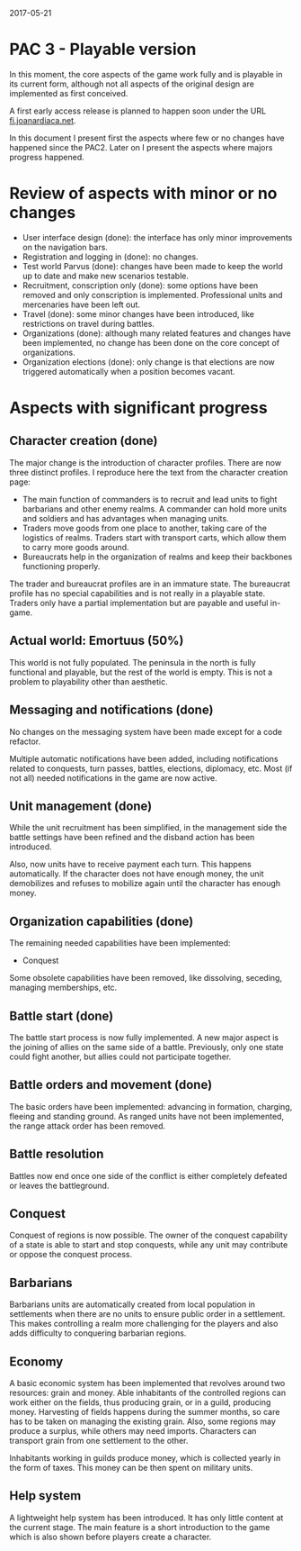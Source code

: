 2017-05-21

# PAC 3 - Playable version

In this moment, the core aspects of the game work fully and is playable
in its current form, although not all aspects of the original design
are implemented as first conceived.

A first early access release is planned to happen soon under the URL
[fi.joanardiaca.net][1].

In this document I present first the aspects where few or no changes
have happened since the PAC2. Later on I present the aspects where
majors progress happened.

# Review of aspects with minor or no changes

 - User interface design (done): the interface has only minor
 improvements on the navigation bars.
 - Registration and logging in (done): no changes.
 - Test world Parvus (done): changes have been made to keep the world
 up to date and make new scenarios testable.
 - Recruitment, conscription only (done): some options have been removed
 and only conscription is implemented. Professional units and
 mercenaries have been left out.
 - Travel (done): some minor changes have been introduced, like
 restrictions on travel during battles.
 - Organizations (done): although many related features and changes
 have been implemented, no change has been done on the core concept
 of organizations.
 - Organization elections (done): only change is that elections are
 now triggered automatically when a position becomes vacant.

# Aspects with significant progress

## Character creation (done)

The major change is the introduction of character profiles. There are
now three distinct profiles. I reproduce here the text from the
character creation page:

 - The main function of commanders is to recruit and lead units to fight
 barbarians and other enemy realms. A commander can hold more units and
 soldiers and has advantages when managing units.
 - Traders move goods from one place to another, taking care of the
 logistics of realms. Traders start with transport carts, which allow
 them to carry more goods around.
 - Bureaucrats help in the organization of realms and keep their
 backbones functioning properly.

The trader and bureaucrat profiles are in an immature state. The
bureaucrat profile has no special capabilities and is not really
in a playable state. Traders only have a partial implementation but
are payable and useful in-game.

## Actual world: Emortuus (50%)

This world is not fully populated. The peninsula in the north is fully
functional and playable, but the rest of the world is empty. This is
not a problem to playability other than aesthetic.

## Messaging and notifications (done)

No changes on the messaging system have been made except for a code
refactor.

Multiple automatic notifications have been added, including
notifications related to conquests, turn passes, battles,
elections, diplomacy, etc. Most (if not all) needed notifications
in the game are now active.

## Unit management (done)

While the unit recruitment has been simplified, in the management side
the battle settings have been refined and the disband action has been
introduced.

Also, now units have to receive payment each turn. This happens
automatically. If the character does not have enough money, the
unit demobilizes and refuses to mobilize again until the character
has enough money.

## Organization capabilities (done)

The remaining needed capabilities have been implemented:

- Conquest

Some obsolete capabilities have been removed, like dissolving,
seceding, managing memberships, etc.

## Battle start (done)

The battle start process is now fully implemented. A new major aspect
is the joining of allies on the same side of a battle. Previously,
only one state could fight another, but allies could not participate
together.

## Battle orders and movement (done)

The basic orders have been implemented: advancing in formation,
charging, fleeing and standing ground. As ranged units have not been
implemented, the range attack order has been removed.

## Battle resolution

Battles now end once one side of the conflict is either completely
defeated or leaves the battleground.

## Conquest

Conquest of regions is now possible. The owner of the conquest
capability of a state is able to start and stop conquests, while
any unit may contribute or oppose the conquest process.

## Barbarians

Barbarians units are automatically created from local population in
settlements when there are no units to ensure public order in a
settlement. This makes controlling a realm more challenging for the
players and also adds difficulty to conquering barbarian regions.

## Economy

A basic economic system has been implemented that revolves around two
resources: grain and money. Able inhabitants of the controlled
regions can work either on the fields, thus producing grain, or in
a guild, producing money. Harvesting of fields happens during the
summer months, so care has to be taken on managing the existing grain.
Also, some regions may produce a surplus, while others may need imports.
Characters can transport grain from one settlement to the other.

Inhabitants working in guilds produce money, which is collected yearly
in the form of taxes. This money can be then spent on military units.

## Help system

A lightweight help system has been introduced. It has only little
content at the current stage. The main feature is a short introduction
to the game which is also shown before players create a character.

[1]: http://fi.joanardiaca.net
